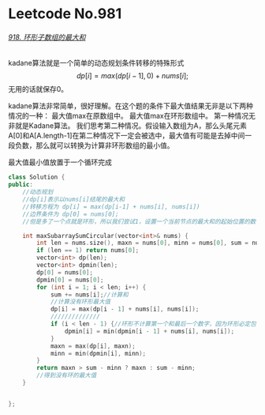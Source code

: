 # Leetcode No.981

###### [918. 环形子数组的最大和](https://leetcode-cn.com/problems/maximum-sum-circular-subarray/)

kadane算法就是一个简单的动态规划条件转移的特殊形式
$$
dp[i] = max(dp[i - 1], 0) + nums[i];
$$
无用的话就保存0。

kadane算法非常简单，很好理解。在这个题的条件下最大值结果无非是以下两种情况的一种： 最大值max在原数组中。 最大值max在环形数组中。 第一种情况无非就是Kadane算法。 我们思考第二种情况。假设输入数组为A，那么头尾元素A[0]和A[A.length-1]在第二种情况下一定会被选中，最大值有可能是去掉中间一段负数，那么就可以转换为计算非环形数组的最小值。

最大值最小值放置于一个循环完成

```c++
class Solution {
public:
    //动态规划
    //dp[i]表示以nums[i]结尾的最大和
    //转移方程为 dp[i] = max(dp[i-1] + nums[i], nums[i])
    //边界条件为 dp[0] = nums[0];
    //但是多了一个点就是环形，所以我们尝试1，设置一个当前节点的最大和的起始位置的数字start[i]

    int maxSubarraySumCircular(vector<int>& nums) {
        int len = nums.size(), maxn = nums[0], minn = nums[0], sum = nums[0];
        if (len == 1) return nums[0];
        vector<int> dp(len);
        vector<int> dpmin(len);
        dp[0] = nums[0];
        dpmin[0] = nums[0];
        for (int i = 1; i < len; i++) {
            sum += nums[i];//计算和
            //计算没有环形最大值
            dp[i] = max(dp[i - 1] + nums[i], nums[i]);
            //////////////
            if (i < len - 1) {//环形不计算第一个和最后一个数字，因为环形必定包含俩数字
                dpmin[i] = min(dpmin[i - 1] + nums[i], nums[i]);
            }
            maxn = max(dp[i], maxn);
            minn = min(dpmin[i], minn);
        }
        return maxn > sum - minn ? maxn : sum - minn;
        //得到没有环的最大值
    }


};
```

